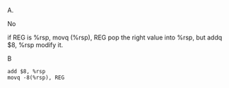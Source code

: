 A.

No

if REG is %rsp, movq (%rsp), REG pop the right value into %rsp, but addq $8, %rsp modify it.

B

```assembly
add $8, %rsp
movq -8(%rsp), REG
```


